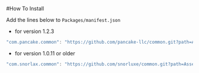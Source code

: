 #How To Install

Add the lines below to `Packages/manifest.json`

- for version 1.2.3 
```csharp
"com.pancake.common": "https://github.com/pancake-llc/common.git?path=Assets/_Root#1.2.3",
```

- for version 1.0.11 or older
```csharp
"com.snorlax.common": "https://github.com/snorluxe/common.git?path=Assets/_Root#1.0.11",
```

